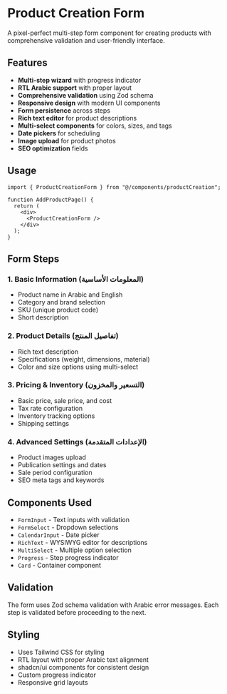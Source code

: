 # Product Creation Form

A pixel-perfect multi-step form component for creating products with comprehensive validation and user-friendly interface.

## Features

- **Multi-step wizard** with progress indicator
- **RTL Arabic support** with proper layout
- **Comprehensive validation** using Zod schema
- **Responsive design** with modern UI components
- **Form persistence** across steps
- **Rich text editor** for product descriptions
- **Multi-select components** for colors, sizes, and tags
- **Date pickers** for scheduling
- **Image upload** for product photos
- **SEO optimization** fields

## Usage

```tsx
import { ProductCreationForm } from "@/components/productCreation";

function AddProductPage() {
  return (
    <div>
      <ProductCreationForm />
    </div>
  );
}
```

## Form Steps

### 1. Basic Information (المعلومات الأساسية)

- Product name in Arabic and English
- Category and brand selection
- SKU (unique product code)
- Short description

### 2. Product Details (تفاصيل المنتج)

- Rich text description
- Specifications (weight, dimensions, material)
- Color and size options using multi-select

### 3. Pricing & Inventory (التسعير والمخزون)

- Basic price, sale price, and cost
- Tax rate configuration
- Inventory tracking options
- Shipping settings

### 4. Advanced Settings (الإعدادات المتقدمة)

- Product images upload
- Publication settings and dates
- Sale period configuration
- SEO meta tags and keywords

## Components Used

- `FormInput` - Text inputs with validation
- `FormSelect` - Dropdown selections
- `CalendarInput` - Date picker
- `RichText` - WYSIWYG editor for descriptions
- `MultiSelect` - Multiple option selection
- `Progress` - Step progress indicator
- `Card` - Container component

## Validation

The form uses Zod schema validation with Arabic error messages. Each step is validated before proceeding to the next.

## Styling

- Uses Tailwind CSS for styling
- RTL layout with proper Arabic text alignment
- shadcn/ui components for consistent design
- Custom progress indicator
- Responsive grid layouts
